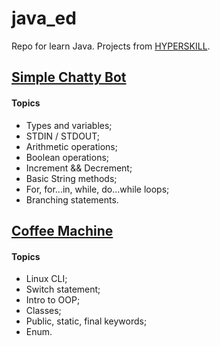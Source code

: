 # java_ed

Repo for learn Java. Projects from [HYPERSKILL](https://hyperskill.org).

## [Simple Chatty Bot](https://hyperskill.org/projects/31?goal=7 "Simple Chatty Bot")

#### Topics

+ Types and variables;
+ STDIN / STDOUT;
+ Arithmetic operations;
+ Boolean operations;
+ Increment && Decrement;
+ Basic String methods;
+ For, for...in, while, do...while loops;
+ Branching statements.

## [Coffee Machine](https://hyperskill.org/projects/33?goal=7 "Coffee Machine")

#### Topics

+ Linux CLI;
+ Switch statement;
+ Intro to OOP;
+ Classes;
+ Public, static, final keywords;
+ Enum.
